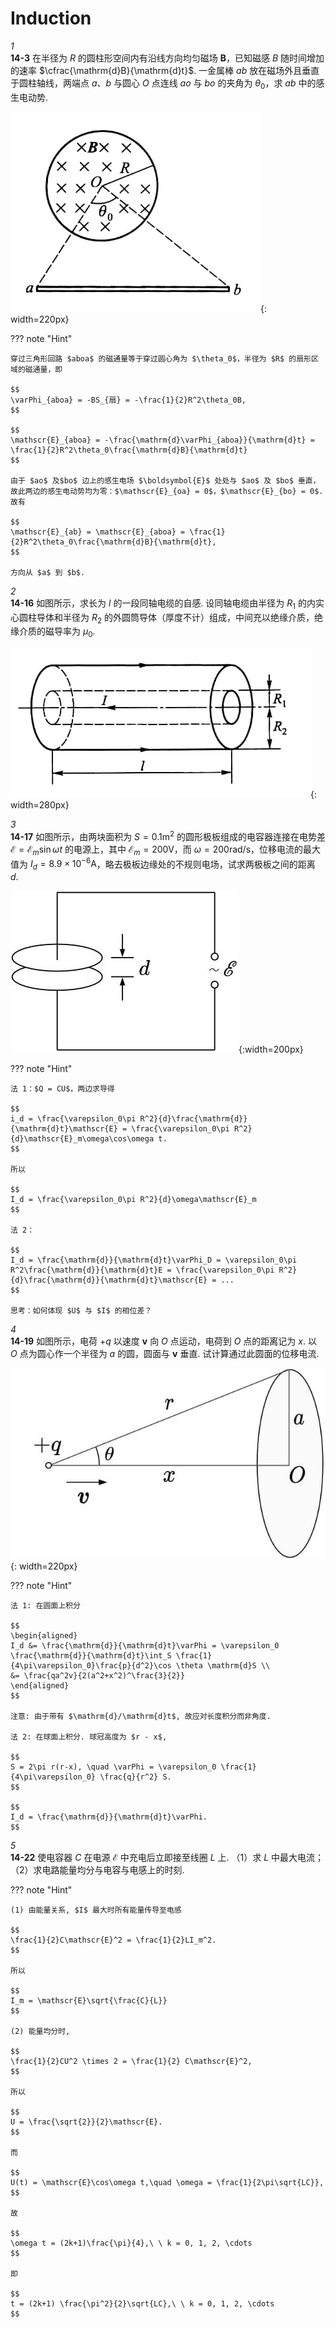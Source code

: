 # Induction

*1*  
**14-3** 在半径为 $R$ 的圆柱形空间内有沿线方向均匀磁场 $\boldsymbol{B}$，已知磁感 $B$ 随时间增加的速率 $\cfrac{\mathrm{d}B}{\mathrm{d}t}$. 一金属棒 $ab$ 放在磁场外且垂直于圆柱轴线，两端点 $a$、$b$ 与圆心 $O$ 点连线 $ao$ 与 $bo$ 的夹角为 $\theta_0$，求 $ab$ 中的感生电动势.

![](./img/induction-01.jpg){: width=220px}

??? note "Hint"

    穿过三角形回路 $aboa$ 的磁通量等于穿过圆心角为 $\theta_0$，半径为 $R$ 的扇形区域的磁通量，即

    $$
    \varPhi_{aboa} = -BS_{扇} = -\frac{1}{2}R^2\theta_0B,
    $$

    $$
    \mathscr{E}_{aboa} = -\frac{\mathrm{d}\varPhi_{aboa}}{\mathrm{d}t} = \frac{1}{2}R^2\theta_0\frac{\mathrm{d}B}{\mathrm{d}t}
    $$

    由于 $ao$ 及$bo$ 边上的感生电场 $\boldsymbol{E}$ 处处与 $ao$ 及 $bo$ 垂直，故此两边的感生电动势均为零：$\mathscr{E}_{oa} = 0$，$\mathscr{E}_{bo} = 0$. 故有

    $$
    \mathscr{E}_{ab} = \mathscr{E}_{aboa} = \frac{1}{2}R^2\theta_0\frac{\mathrm{d}B}{\mathrm{d}t},
    $$

    方向从 $a$ 到 $b$.

*2*  
**14-16** 如图所示，求长为 $l$ 的一段同轴电缆的自感. 设同轴电缆由半径为 $R_1$ 的内实心圆柱导体和半径为 $R_2$ 的外圆筒导体（厚度不计）组成，中间充以绝缘介质，绝缘介质的磁导率为 $\mu_0$.

![](./img/induction-02.jpg){: width=280px}

*3*  
**14-17** 如图所示，由两块面积为 $S = 0.1\mathrm{m^2}$ 的圆形极板组成的电容器连接在电势差 $\mathscr{E} = \mathscr{E}_m\sin\omega t$ 的电源上，其中 $\mathscr{E}_m = 200\mathrm{V}$，而 $\omega = 200 \mathrm{rad/s}$，位移电流的最大值为 $I_d =8.9\times 10^{-6}\mathrm{A}$，略去极板边缘处的不规则电场，试求两极板之间的距离 $d$.

![](./img/induction-03.jpg){:width=200px}

??? note "Hint"

    法 1：$Q = CU$，两边求导得

    $$
    i_d = \frac{\varepsilon_0\pi R^2}{d}\frac{\mathrm{d}}{\mathrm{d}t}\mathscr{E} = \frac{\varepsilon_0\pi R^2}{d}\mathscr{E}_m\omega\cos\omega t.
    $$

    所以

    $$
    I_d = \frac{\varepsilon_0\pi R^2}{d}\omega\mathscr{E}_m
    $$

    法 2：

    $$
    I_d = \frac{\mathrm{d}}{\mathrm{d}t}\varPhi_D = \varepsilon_0\pi R^2\frac{\mathrm{d}}{\mathrm{d}t}E = \frac{\varepsilon_0\pi R^2}{d}\frac{\mathrm{d}}{\mathrm{d}t}\mathscr{E} = ...
    $$

    思考：如何体现 $U$ 与 $I$ 的相位差？

*4*  
**14-19** 如图所示，电荷 $+q$ 以速度 $\boldsymbol{v}$ 向 $O$ 点运动，电荷到 $O$ 点的距离记为 $x$. 以 $O$ 点为圆心作一个半径为 $a$ 的圆，圆面与 $\boldsymbol{v}$ 垂直. 试计算通过此圆面的位移电流.

![](./img/induction-04.jpg){: width=220px}

??? note "Hint"

    法 1: 在圆面上积分

    $$
    \begin{aligned}
    I_d &= \frac{\mathrm{d}}{\mathrm{d}t}\varPhi = \varepsilon_0 \frac{\mathrm{d}}{\mathrm{d}t}\int_S \frac{1}{4\pi\varepsilon_0}\frac{p}{d^2}\cos \theta \mathrm{d}S \\
    &= \frac{qa^2v}{2(a^2+x^2)^\frac{3}{2}}
    \end{aligned}
    $$

    注意: 由于带有 $\mathrm{d}/\mathrm{d}t$, 故应对长度积分而非角度.

    法 2: 在球面上积分. 球冠高度为 $r - x$,

    $$
    S = 2\pi r(r-x), \quad \varPhi = \varepsilon_0 \frac{1}{4\pi\varepsilon_0} \frac{q}{r^2} S.
    $$

    $$
    I_d = \frac{\mathrm{d}}{\mathrm{d}t}\varPhi.
    $$

*5*  
**14-22** 使电容器 $C$ 在电源 $\mathscr{E}$ 中充电后立即接至线圈 $L$ 上. （1）求 $L$ 中最大电流；（2）求电路能量均分与电容与电感上的时刻.

??? note "Hint"

    (1) 由能量关系, $I$ 最大时所有能量传导至电感

    $$
    \frac{1}{2}C\mathscr{E}^2 = \frac{1}{2}LI_m^2.
    $$

    所以

    $$
    I_m = \mathscr{E}\sqrt{\frac{C}{L}}
    $$

    (2) 能量均分时,

    $$
    \frac{1}{2}CU^2 \times 2 = \frac{1}{2} C\mathscr{E}^2,
    $$

    所以

    $$
    U = \frac{\sqrt{2}}{2}\mathscr{E}.
    $$

    而

    $$
    U(t) = \mathscr{E}\cos\omega t,\quad \omega = \frac{1}{2\pi\sqrt{LC}},
    $$

    故

    $$
    \omega t = (2k+1)\frac{\pi}{4},\ \ k = 0, 1, 2, \cdots
    $$

    即

    $$
    t = (2k+1) \frac{\pi^2}{2}\sqrt{LC},\ \ k = 0, 1, 2, \cdots
    $$
